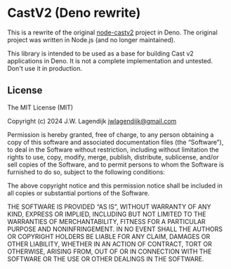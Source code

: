 # CastV2 (Deno rewrite)

This is a rewrite of the original [node-castv2](https://github.com/thibauts/node-castv2) project in Deno. The original project was written in Node.js (and no longer maintained).

This library is intended to be used as a base for building Cast v2 applications in Deno. It is not a complete implementation and untested. Don't use it in production.

## License

The MIT License (MIT)

Copyright (c) 2024 J.W. Lagendijk <jwlagendijk@gmail.com>

Permission is hereby granted, free of charge, to any person obtaining a copy of this software and associated documentation files (the “Software”), to deal in the Software without restriction, including without limitation the rights to use, copy, modify, merge, publish, distribute, sublicense, and/or sell copies of the Software, and to permit persons to whom the Software is furnished to do so, subject to the following conditions:

The above copyright notice and this permission notice shall be included in all copies or substantial portions of the Software.

THE SOFTWARE IS PROVIDED “AS IS”, WITHOUT WARRANTY OF ANY KIND, EXPRESS OR IMPLIED, INCLUDING BUT NOT LIMITED TO THE WARRANTIES OF MERCHANTABILITY, FITNESS FOR A PARTICULAR PURPOSE AND NONINFRINGEMENT. IN NO EVENT SHALL THE AUTHORS OR COPYRIGHT HOLDERS BE LIABLE FOR ANY CLAIM, DAMAGES OR OTHER LIABILITY, WHETHER IN AN ACTION OF CONTRACT, TORT OR OTHERWISE, ARISING FROM, OUT OF OR IN CONNECTION WITH THE SOFTWARE OR THE USE OR OTHER DEALINGS IN THE SOFTWARE.
